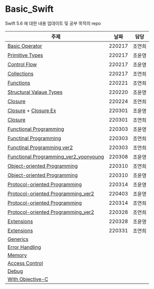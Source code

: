 # Basic_Swift
Swift 5.6 에 대한 내용 업데이트 및 공부 목적의 repo

| 주제 | 날짜 | 담당 |
| --- | --- | ---- |
| [Basic Operator](./BasicOperator.md) | 220217 | 조연희|
| [Primitive Types](./PrimitiveTypes.md) |  220217|  조윤영|
| [Control Flow](./ControlFlow.md) |   220217|  조윤영|
| [Collections](./Collections.md) | 220217  | 조연희|
| [Functions](./Functions.md) | 220221 | 조연희|
| [Structural Valaue Types](./StructuralValueTypes.md) | 220220  | 조윤영|
| [Closure](./Clousre_yeonhee.md)| 220224 | 조연희|
| [Closure](./Closure_yoonyoung.md) + [Closure Ex](./Closure_yoonyoung.playground/Contents.swift)| 220301 | 조윤영 |
| [Closure](./Closure_deep.md) |220301|조연희|
| [Functional Programming](./FunctionalProgramming_yoonyoung.md)|220303|조윤영|
| [Functinal Programming](./Functional_Programming.md) |220303|조연희|
| [Functinal Programming ver2](./Functional_Programming_ver2.md) |220303|조연희|
| [Functional Programming_ver2_yoonyoung](./RxSwift.md)|220308|조윤영|
| [Object-oriented Programming](./OOP.md) |220310|조연희|
| [Object-oriented Programming](./OOP_yoonyoung.md) |220310|조윤영|
| [Protocol-oriented Programming](./POP_yoonyoung.md) |220314| 조윤영|
| [Protocol-oriented Programming_ver2](./POP2_yoonyoung.md) |220403| 조윤영 |
| [Protocol-oriented Programming](./Protocol_first.md) |220314| 조연희 |
| [Protocol-oriented Programming_ver2](./POP_yeoni.swift) |220328| 조연희 |
| [Extensions](./Extension_yoonyoung.md) |220328|조윤영|
| [Extensions](./extension_yeoni.md) |220331|조연희|
| [Generics]() |||
| [Error Handling]() |||
| [Memory]() |||
| [Access Control]() |||
| [Debug]() |||
| [With Objective-C]() |||
